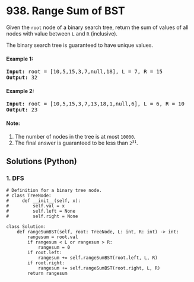 # 938. Range Sum of BST
Given the <code>root</code> node of a binary search tree, return the sum of values of all nodes with value between <code>L</code> and <code>R</code> (inclusive).

The binary search tree is guaranteed to have unique values.

#### Example 1:
<pre>
<strong>Input:</strong> root = [10,5,15,3,7,null,18], L = 7, R = 15
<strong>Output:</strong> 32
</pre>

#### Example 2:
<pre>
<strong>Input:</strong> root = [10,5,15,3,7,13,18,1,null,6], L = 6, R = 10
<strong>Output:</strong> 23
</pre>

#### Note:
1. The number of nodes in the tree is at most <code>10000</code>.
2. The final answer is guaranteed to be less than <code>2<sup>31</sup></code>.

## Solutions (Python)

### 1. DFS
```Python3
# Definition for a binary tree node.
# class TreeNode:
#     def __init__(self, x):
#         self.val = x
#         self.left = None
#         self.right = None

class Solution:
    def rangeSumBST(self, root: TreeNode, L: int, R: int) -> int:
        rangesum = root.val
        if rangesum < L or rangesum > R:
            rangesum = 0
        if root.left:
            rangesum += self.rangeSumBST(root.left, L, R)
        if root.right:
            rangesum += self.rangeSumBST(root.right, L, R)
        return rangesum
```
